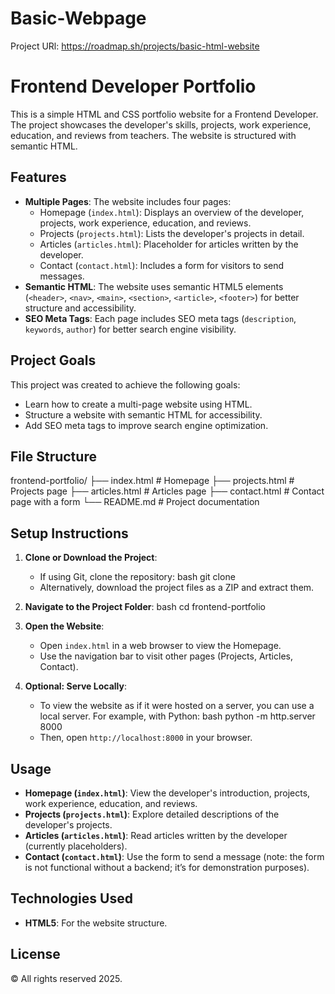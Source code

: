 # Basic-Webpage

Project URl: https://roadmap.sh/projects/basic-html-website

# Frontend Developer Portfolio

This is a simple HTML and CSS portfolio website for a Frontend Developer. The project showcases the developer's skills, projects, work experience, education, and reviews from teachers. The website is structured with semantic HTML.

## Features

- **Multiple Pages**: The website includes four pages:
  - Homepage (`index.html`): Displays an overview of the developer, projects, work experience, education, and reviews.
  - Projects (`projects.html`): Lists the developer's projects in detail.
  - Articles (`articles.html`): Placeholder for articles written by the developer.
  - Contact (`contact.html`): Includes a form for visitors to send messages.
- **Semantic HTML**: The website uses semantic HTML5 elements (`<header>`, `<nav>`, `<main>`, `<section>`, `<article>`, `<footer>`) for better structure and accessibility.
- **SEO Meta Tags**: Each page includes SEO meta tags (`description`, `keywords`, `author`) for better search engine visibility.

## Project Goals

This project was created to achieve the following goals:

- Learn how to create a multi-page website using HTML.
- Structure a website with semantic HTML for accessibility.
- Add SEO meta tags to improve search engine optimization.

## File Structure

frontend-portfolio/
├── index.html # Homepage
├── projects.html # Projects page
├── articles.html # Articles page
├── contact.html # Contact page with a form
└── README.md # Project documentation

## Setup Instructions

1. **Clone or Download the Project**:

   - If using Git, clone the repository:
     bash
     git clone <repository-url>
   - Alternatively, download the project files as a ZIP and extract them.

2. **Navigate to the Project Folder**:
   bash
   cd frontend-portfolio

3. **Open the Website**:

   - Open `index.html` in a web browser to view the Homepage.
   - Use the navigation bar to visit other pages (Projects, Articles, Contact).

4. **Optional: Serve Locally**:
   - To view the website as if it were hosted on a server, you can use a local server. For example, with Python:
     bash
     python -m http.server 8000
   - Then, open `http://localhost:8000` in your browser.

## Usage

- **Homepage (`index.html`)**: View the developer's introduction, projects, work experience, education, and reviews.
- **Projects (`projects.html`)**: Explore detailed descriptions of the developer's projects.
- **Articles (`articles.html`)**: Read articles written by the developer (currently placeholders).
- **Contact (`contact.html`)**: Use the form to send a message (note: the form is not functional without a backend; it’s for demonstration purposes).

## Technologies Used

- **HTML5**: For the website structure.

## License

© All rights reserved 2025.
